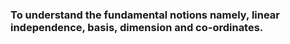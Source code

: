 ### To understand the fundamental notions namely, linear independence, basis, dimension and co-ordinates.
